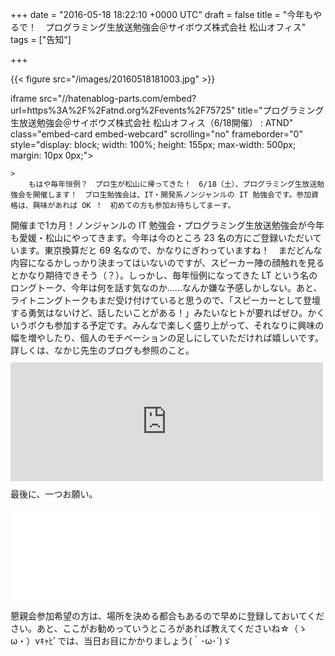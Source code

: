 
+++
date = "2016-05-18 18:22:10 +0000 UTC"
draft = false
title = "今年もやるで！　プログラミング生放送勉強会＠サイボウズ株式会社 松山オフィス"
tags = ["告知"]

+++


{{< figure src="/images/20160518181003.jpg"  >}}

iframe src="//hatenablog-parts.com/embed?url=https%3A%2F%2Fatnd.org%2Fevents%2F75725" title="プログラミング生放送勉強会＠サイボウズ株式会社 松山オフィス（6/18開催） : ATND" class="embed-card embed-webcard" scrolling="no" frameborder="0" style="display: block; width: 100%; height: 155px; max-width: 500px; margin: 10px 0px;"></iframe><br/>


    >
        もはや毎年恒例？　プロ生が松山に帰ってきた！　6/18（土）、プログラミング生放送勉強会を開催します！　プロ生勉強会は、IT・開発系ノンジャンルの IT 勉強会です。参加資格は、興味があれば OK ！　初めての方も参加お待ちしてまーす。

    
開催まで1カ月！ノンジャンルの IT 勉強会・プログラミング生放送勉強会が今年も愛媛・松山にやってきます。今年は今のところ 23 名の方にご登録いただいています。東京換算だと 69 名なので、かなりにぎわっていますね！　まだどんな内容になるかしっかり決まってはいないのですが、スピーカー陣の顔触れを見るとかなり期待できそう（？）。しっかし、毎年恒例になってきた LT という名のロングトーク、今年は何を話す気なのか……なんか嫌な予感しかしない。あと、ライトニングトークもまだ受け付けていると思うので、「スピーカーとして登壇する勇気はないけど、話したいことがある！」みたいなヒトが要ればぜひ。かくいうボクも参加する予定です。みんなで楽しく盛り上がって、それなりに興味の幅を増やしたり、個人のモチベーションの足しにしていただければ嬉しいです。詳しくは、なかじ先生のブログも参照のこと。<iframe src="http://blog.nakajix.jp/embed/2016/03/11/090000" title="【6/18開催】今年も「プログラミング生放送勉強会」をサイボウズ株式会社 松山オフィスにて開催します！ #pronama - なか日記" class="embed-card embed-blogcard" scrolling="no" frameborder="0" style="display: block; width: 100%; height: 190px; max-width: 500px; margin: 10px 0px;"></iframe>最後に、一つお願い。<iframe src="//hatenablog-parts.com/embed?url=https%3A%2F%2Fatnd.org%2Fevents%2F75726" title="【懇親会】 プログラミング生放送勉強会＠松山（6/18開催） : ATND" class="embed-card embed-webcard" scrolling="no" frameborder="0" style="display: block; width: 100%; height: 155px; max-width: 500px; margin: 10px 0px;"></iframe>懇親会参加希望の方は、場所を決める都合もあるので早めに登録しておいてください。あと、ここがお勧めっていうところがあれば教えてくださいね☆（ゝω・）vｷｬﾋﾟでは、当日お目にかかりましょう(｀･ω･´)ゞ


